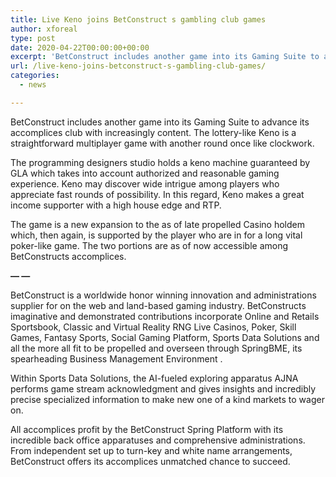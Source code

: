 ```yaml
---
title: Live Keno joins BetConstruct s gambling club games
author: xforeal 
type: post
date: 2020-04-22T00:00:00+00:00
excerpt: 'BetConstruct includes another game into its Gaming Suite to advance its accomplices gambling clubs with more content '
url: /live-keno-joins-betconstruct-s-gambling-club-games/
categories:
  - news

---
```

BetConstruct includes another game into its Gaming Suite to advance its accomplices club with increasingly content. The lottery-like Keno is a straightforward multiplayer game with another round once like clockwork. 

The programming designers studio holds a keno machine guaranteed by GLA which takes into account authorized and reasonable gaming experience. Keno may discover wide intrigue among players who appreciate fast rounds of possibility. In this regard, Keno makes a great income supporter with a high house edge and RTP. 

The game is a new expansion to the as of late propelled Casino holdem which, then again, is supported by the player who are in for a long vital poker-like game. The two portions are as of now accessible among BetConstructs accomplices. 

**&#8212; &#8212;** 

BetConstruct is a worldwide honor winning innovation and administrations supplier for on the web and land-based gaming industry. BetConstructs imaginative and demonstrated contributions incorporate Online and Retails Sportsbook, Classic and Virtual Reality RNG Live Casinos, Poker, Skill Games, Fantasy Sports, Social Gaming Platform, Sports Data Solutions and all the more all fit to be propelled and overseen through SpringBME, its spearheading Business Management Environment . 

Within Sports Data Solutions, the AI-fueled exploring apparatus AJNA performs game stream acknowledgment and gives insights and incredibly precise specialized information to make new one of a kind markets to wager on. 

All accomplices profit by the BetConstruct Spring Platform with its incredible back office apparatuses and comprehensive administrations. From independent set up to turn-key and white name arrangements, BetConstruct offers its accomplices unmatched chance to succeed.